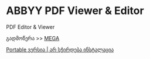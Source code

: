 # ABBYY PDF Viewer & Editor
PDF Editor &amp; Viewer

გადმოწერა >> <a href="https://mega.nz/file/laBz2TbC#x5agOGnwg0s3evjmeXW49HTzucEl8MSv3MmFOBcxXTE" target="_blank">MEGA

Portable ვერსია | არ სჭირდება ინსტალაცია
